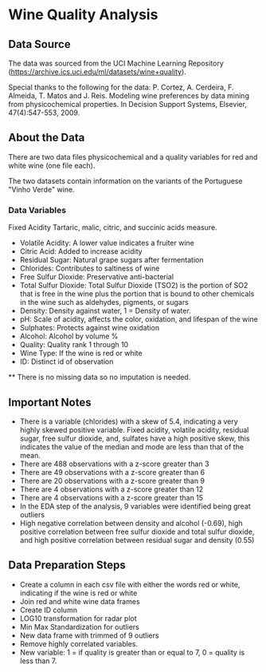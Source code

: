 # Wine Quality Analysis
## Data Source
The data was sourced from the UCI Machine Learning Repository (https://archive.ics.uci.edu/ml/datasets/wine+quality).

Special thanks to the following for the data:
P. Cortez, A. Cerdeira, F. Almeida, T. Matos and J. Reis.
Modeling wine preferences by data mining from physicochemical properties. In Decision Support Systems, Elsevier, 47(4):547-553, 2009.

## About the Data
There are two data files physicochemical and a quality variables for red and white wine (one file each).

The two datasets contain information on the variants of the Portuguese "Vinho Verde" wine.

### Data Variables
Fixed Acidity	Tartaric, malic, citric, and succinic acids measure.

  - Volatile Acidity:	A lower value indicates a fruiter wine
  - Citric Acid:	Added to increase acidity 
  - Residual Sugar:	Natural grape sugars after fermentation
  - Chlorides:	Contributes to saltiness of wine
  - Free Sulfur Dioxide:	Preservative anti-bacterial
  - Total Sulfur Dioxide:	Total Sulfur Dioxide (TSO2) is the portion of SO2 that is free in the wine plus the portion that is bound to other chemicals in the wine such as aldehydes, pigments, or sugars
  - Density:	Density against water, 1 = Density of water.
  - pH:	Scale of acidity, affects the color, oxidation, and lifespan of the wine
  - Sulphates:	Protects against wine oxidation
  - Alcohol:	Alcohol by volume %
  - Quality:	Quality rank 1 through 10
  - Wine Type:	If the wine is red or white
  - ID:	Distinct id of observation

** There is no missing data so no imputation is needed.

## Important Notes
* There is a variable (chlorides) with a skew of 5.4, indicating a very highly skewed positive variable. Fixed acidity, volatile acidity, residual sugar, free sulfur dioxide, and, sulfates have a high positive skew, this indicates the value of the median and mode are less than that of the mean.
* There are 488 observations with a z-score greater than 3
* There are 49 observations with a z-score greater than 6
* There are 20 observations with a z-score greater than 9
* There are 4 observations with a z-score greater than 12
* There are 4 observations with a z-score greater than 15
* In the EDA step of the analysis, 9 variables were identified being great outliers
* High negative correlation between density and alcohol (-0.69), high positive correlation between free sulfur dioxide and total sulfur dioxide, and high positive correlation between residual sugar and density (0.55)

## Data Preparation Steps
  - Create a column in each csv file with either the words red or white, indicating if the wine is red or white
  - Join red and white wine data frames
  - Create ID column
  - LOG10 transformation for radar plot
  - Min Max Standardization for outliers
  - New data frame with trimmed of 9 outliers
  - Remove highly correlated variables.
  - New variable: 1 = if quality is greater than or equal to 7, 0 = quality is less than 7.
